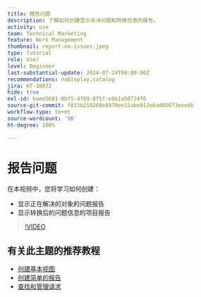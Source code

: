 ```yaml
---
title: 报告问题
description: 了解如何创建显示未决问题和转换信息的报告。
activity: use
team: Technical Marketing
feature: Work Management
thumbnail: report-on-issues.jpeg
type: Tutorial
role: User
level: Beginner
last-substantial-update: 2024-07-24T00:00:00Z
recommendations: noDisplay,catalog
jira: KT-10072
hide: true
exl-id: baee5681-8bf5-4f69-8f5f-e8b1a50724f6
source-git-commit: f033b210268e8979ee15abe812e6ad85673eeedb
workflow-type: tm+mt
source-wordcount: '56'
ht-degree: 100%

---
```


# 报告问题

在本视频中，您将学习如何创建：

* 显示正在解决的对象的问题报告
* 显示转换后的问题信息的项目报告


>[!VIDEO](https://video.tv.adobe.com/v/3432002/?quality=12&learn=on)


## 有关此主题的推荐教程

* [创建基本视图](/help/reporting/basic-reporting/create-a-basic-view.md)
* [创建简单的报告](/help/reporting/basic-reporting/create-a-simple-report.md)
* [查找和管理请求](/help/manage-work/issues-requests/find-requests.md)

